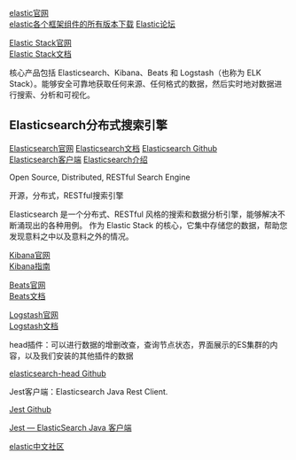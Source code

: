 [elastic官网](https://www.elastic.co/cn/)  
[elastic各个框架组件的所有版本下载](https://www.elastic.co/cn/downloads/past-releases)
[Elastic论坛](https://discuss.elastic.co/)  



[Elastic Stack官网](https://www.elastic.co/cn/elastic-stack/)  
[Elastic Stack文档](https://www.elastic.co/guide/en/elastic-stack/current/index.html)

核心产品包括 Elasticsearch、Kibana、Beats 和 Logstash（也称为 ELK Stack）。能够安全可靠地获取任何来源、任何格式的数据，然后实时地对数据进行搜索、分析和可视化。



## Elasticsearch分布式搜索引擎

[Elasticsearch官网](https://www.elastic.co/cn/elasticsearch/)
[Elasticsearch文档](https://www.elastic.co/guide/en/elasticsearch/reference/current/index.html)
[Elasticsearch Github](https://github.com/elastic/elasticsearch)  
[Elasticsearch客户端](https://www.elastic.co/guide/en/elasticsearch/client/index.html)
[Elasticsearch介绍](https://www.oschina.net/p/elasticsearch)

Open Source, Distributed, RESTful Search Engine

开源，分布式，RESTful搜索引擎

Elasticsearch 是一个分布式、RESTful 风格的搜索和数据分析引擎，能够解决不断涌现出的各种用例。 作为 Elastic Stack 的核心，它集中存储您的数据，帮助您发现意料之中以及意料之外的情况。




[Kibana官网](https://www.elastic.co/cn/kibana/)  
[Kibana指南](https://www.elastic.co/guide/en/kibana/current/index.html)  



[Beats官网](https://www.elastic.co/cn/beats/)  
[Beats文档](https://www.elastic.co/guide/en/beats/libbeat/current/index.html)  



[Logstash官网](https://www.elastic.co/cn/logstash/)  
[Logstash文档](https://www.elastic.co/guide/en/logstash/current/index.html)





head插件：可以进行数据的增删改查，查询节点状态，界面展示的ES集群的内容，以及我们安装的其他插件的数据

[elasticsearch-head Github](https://github.com/mobz/elasticsearch-head)



Jest客户端：Elasticsearch Java Rest Client.

[Jest Github](https://github.com/searchbox-io/Jest)

[Jest — ElasticSearch Java 客户端](https://www.cnblogs.com/liululee/p/11075432.html)




[elastic中文社区](https://elasticsearch.cn/)






